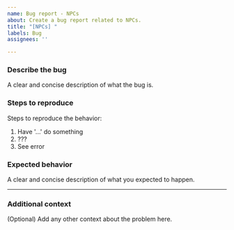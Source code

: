 ```yaml
---
name: Bug report - NPCs
about: Create a bug report related to NPCs.
title: "[NPCs] "
labels: Bug
assignees: ''

---
```


### Describe the bug
A clear and concise description of what the bug is.

### Steps to reproduce
Steps to reproduce the behavior:
1. Have '...' do something
2. ???
3. See error

### Expected behavior
A clear and concise description of what you expected to happen.

---

### Additional context
(Optional) Add any other context about the problem here.
